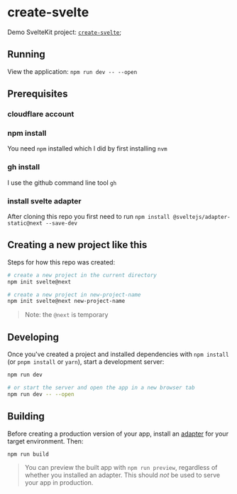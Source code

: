 # create-svelte

Demo SvelteKit project: [`create-svelte`](https://github.com/sveltejs/kit/tree/master/packages/create-svelte);

## Running

View the application: `npm run dev -- --open`



## Prerequisites

### cloudflare account

### npm install

You need `npm` installed which I did by first installing `nvm`

### gh install

I use the github command line tool `gh`

### install svelte adapter

After cloning this repo you first need to run
`npm install @sveltejs/adapter-static@next --save-dev`

## Creating a new project like this

Steps for how this repo was created:

```bash
# create a new project in the current directory
npm init svelte@next

# create a new project in new-project-name
npm init svelte@next new-project-name
```

> Note: the `@next` is temporary

## Developing

Once you've created a project and installed dependencies with `npm install` (or `pnpm install` or `yarn`), start a development server:

```bash
npm run dev

# or start the server and open the app in a new browser tab
npm run dev -- --open
```

## Building

Before creating a production version of your app, install an [adapter](https://kit.svelte.dev/docs#adapters) for your target environment. Then:

```bash
npm run build
```

> You can preview the built app with `npm run preview`, regardless of whether you installed an adapter. This should _not_ be used to serve your app in production.
